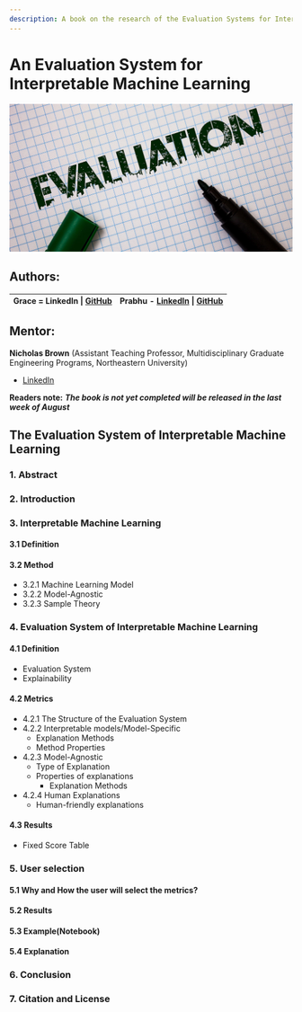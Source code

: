 ```yaml
---
description: A book on the research of the Evaluation Systems for Interpretable Models
---
```


# An Evaluation System for Interpretable Machine Learning

![An Evaluation System](.gitbook/assets/image%20%281%29.png)

## Authors:

| **Grace** = LinkedIn \| [GitHub](https://github.com/GraceRuisiGu) | Prabhu - [LinkedIn](https://www.linkedin.com/in/prabhu-subramanian/) \| [GitHub](https://github.com/prabhuSub) |
| :--- | :--- |


## **Mentor:**

**Nicholas Brown**
 \(Assistant Teaching Professor,  Multidisciplinary Graduate Engineering Programs, Northeastern University\)

* [LinkedIn ](https://www.linkedin.com/in/nikbearbrown/)

**Readers note:** _**The book is not yet completed will be released in the last week of August**_

## The Evaluation System of Interpretable Machine Learning

### 1. Abstract

### 2. Introduction

### 3. Interpretable Machine Learning

#### 3.1 Definition

#### 3.2 Method

* 3.2.1 Machine Learning Model
* 3.2.2 Model-Agnostic
* 3.2.3 Sample Theory

### 4. Evaluation System of Interpretable Machine Learning

#### 4.1 Definition

* Evaluation System
* Explainability

#### 4.2 Metrics

* 4.2.1 The Structure of the Evaluation System
* 4.2.2 Interpretable models/Model-Specific
  * Explanation Methods
  * Method Properties
* 4.2.3 Model-Agnostic
  * Type of Explanation
  * Properties of explanations
    * Explanation Methods
* 4.2.4 Human Explanations
  * Human-friendly explanations

#### 4.3 Results

* Fixed Score Table

### 5. User selection

#### 5.1 Why and How the user will select the metrics?

#### 5.2 Results

#### 5.3 Example\(Notebook\)

#### 5.4 Explanation

### 6. Conclusion

### 7. Citation and License

